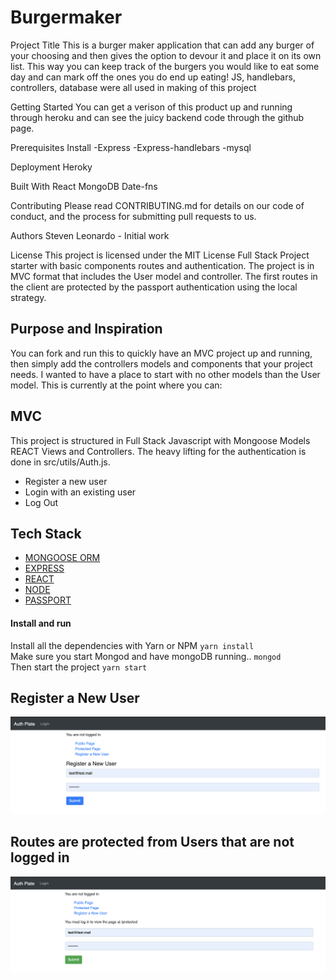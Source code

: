 # Burgermaker
Project Title
This is a burger maker application that can add any burger of your choosing and then gives the option to devour
it and place it on its own list. This way you can keep track of the burgers you would like to eat some day and can
mark off the ones you do end up eating! JS, handlebars, controllers, database were all used in making
of this project

Getting Started
You can get a verison of this product up and running through heroku and can see the juicy backend code through the github
page.

Prerequisites
Install
-Express
-Express-handlebars
-mysql


Deployment
Heroky

Built With
React
MongoDB
Date-fns

Contributing
Please read CONTRIBUTING.md for details on our code of conduct, and the process for submitting pull requests to us.

Authors
Steven Leonardo - Initial work

License
This project is licensed under the MIT License
Full Stack Project starter with basic components routes and authentication. The project is in MVC format that includes the User model and controller. The first routes in the client are protected by the passport authentication using the local strategy. 

## Purpose and Inspiration
You can fork and run this to quickly have an MVC project up and running, then simply add the controllers models and components that your project needs. I wanted to have a place to start with no other models than the User model. This is currently at the point where you can:

## MVC
This project is structured in Full Stack Javascript with Mongoose Models REACT Views and Controllers. The heavy lifting for the authentication is done in src/utils/Auth.js.

- Register a new user
- Login with an existing user
- Log Out

## Tech Stack
+ [MONGOOSE ORM](https://www.npmjs.com/package/mongoose)
+ [EXPRESS](https://www.npmjs.com/package/express)
+ [REACT](https://reactjs.org/)
+ [NODE](https://nodejs.org/en/)
+ [PASSPORT](http://www.passportjs.org/docs/username-password/)

#### Install and run
Install all the dependencies with Yarn or NPM
`yarn install` <br>
Make sure you start Mongod and have mongoDB running..
`mongod` <br>
Then start the project
`yarn start`

## Register a New User
![Register A New User](/client/public/images/Register.png)

## Routes are protected from Users that are not logged in
![Login an existing User](/client/public/images/ProtectedRoute.png)


